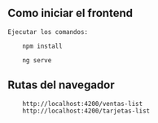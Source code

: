## Como iniciar el frontend

    Ejecutar los comandos:

        npm install
        
        ng serve
       
 ## Rutas del navegador
        
        http://localhost:4200/ventas-list
        http://localhost:4200/tarjetas-list
